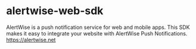 # alertwise-web-sdk
AlertWise is a push notification service for web and mobile apps. This SDK makes it easy to integrate your website with AlertWise Push Notifications. https://alertwise.net
